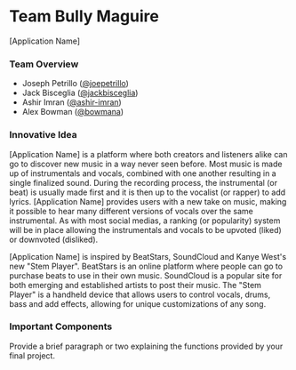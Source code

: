 # Team Bully Maguire

[Application Name]

### Team Overview

- Joseph Petrillo ([@joepetrillo](https://github.com/joepetrillo))
- Jack Bisceglia ([@jackbisceglia](https://github.com/jackbisceglia))
- Ashir Imran ([@ashir-imran](https://github.com/ashir-imran))
- Alex Bowman ([@bowmana](https://github.com/bowmana))

### Innovative Idea

[Application Name] is a platform where both creators and listeners alike can go to discover new music in a way never seen before. Most music is made up of instrumentals and vocals, combined with one another resulting in a single finalized sound. During the recording process, the instrumental (or beat) is usually made first and it is then up to the vocalist (or rapper) to add lyrics. [Application Name] provides users with a new take on music, making it possible to hear many different versions of vocals over the same instrumental. As with most social medias, a ranking (or popularity) system will be in place allowing the instrumentals and vocals to be upvoted (liked) or downvoted (disliked).

[Application Name] is inspired by BeatStars, SoundCloud and Kanye West's new "Stem Player". BeatStars is an online platform where people can go to purchase beats to use in their own music. SoundCloud is a popular site for both emerging and established artists to post their music. The "Stem Player" is a handheld device that allows users to control vocals, drums, bass and add effects, allowing for unique customizations of any song.

### Important Components

Provide a brief paragraph or two explaining the functions provided by your final project.